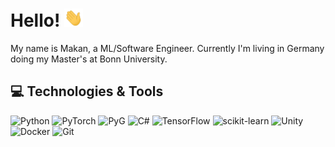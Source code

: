 <!-- [![Header](https://github.com/Makankn/MakanKn/blob/main/assets/Poster.png "Header")](https://makankananian.com/) -->

# Hello! <img src="https://github.com/Makankn/MakanKn/blob/main/assets/wave.gif" width="30px">

My name is Makan, a ML/Software Engineer. Currently I'm living in Germany doing my Master's at Bonn University.

## 💻 Technologies & Tools

![Python](https://img.shields.io/badge/Python-%20?style=for-the-badge&logo=python&logoColor=white&color=3776AB)
![PyTorch](https://img.shields.io/badge/PyTorch-%20?style=for-the-badge&logo=pytorch&logoColor=white&color=EE4C2C)
![PyG](https://img.shields.io/badge/PyG-%20?style=for-the-badge&logo=pyg&color=3C2179)
![C#](https://img.shields.io/badge/C%23-%20?style=for-the-badge&logo=c-sharp&logoColor=white&color=239120)
![TensorFlow](https://img.shields.io/badge/TensorFlow-%20?style=for-the-badge&logo=tensorflow&logoColor=white&color=FF6F00)
![scikit-learn](https://img.shields.io/badge/scikit--learn-%20?style=for-the-badge&logo=scikit-learn&logoColor=white&color=F7931E)
![Unity](https://img.shields.io/badge/Unity-%20?style=for-the-badge&logo=unity&logoColor=white&color=000000)
![Docker](https://img.shields.io/badge/Docker-%20?style=for-the-badge&logo=docker&logoColor=white&color=2496ED)
![Git](https://img.shields.io/badge/Git-%20?style=for-the-badge&logo=git&logoColor=white&color=F05032)

<!-- links to your social media accounts -->

[1]: https://www.linkedin.com/in/makankananian/
[2]: https://makankananian.com
